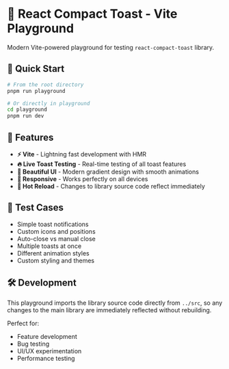 # 🍞 React Compact Toast - Vite Playground

Modern Vite-powered playground for testing `react-compact-toast` library.

## 🚀 Quick Start

```bash
# From the root directory
pnpm run playground

# Or directly in playground
cd playground
pnpm run dev
```

## 🧪 Features

- **⚡ Vite** - Lightning fast development with HMR
- **🔥 Live Toast Testing** - Real-time testing of all toast features
- **🎨 Beautiful UI** - Modern gradient design with smooth animations
- **📱 Responsive** - Works perfectly on all devices
- **🔧 Hot Reload** - Changes to library source code reflect immediately

## 🎯 Test Cases

- Simple toast notifications
- Custom icons and positions
- Auto-close vs manual close
- Multiple toasts at once
- Different animation styles
- Custom styling and themes

## 🛠️ Development

This playground imports the library source code directly from `../src`, so any changes to the main library are immediately reflected without rebuilding.

Perfect for:

- Feature development
- Bug testing
- UI/UX experimentation
- Performance testing
